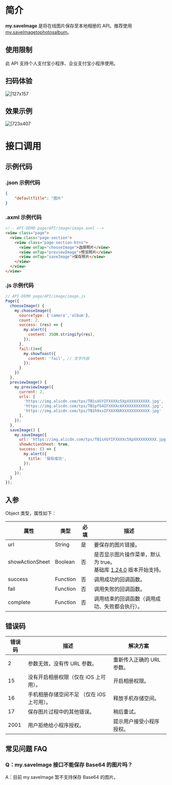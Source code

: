 
# 简介
**my.saveImage** 是将在线图片保存至本地相册的 API。推荐使用 [my.saveImagetophotosalbum](https://opendocs.alipay.com/mini/02eizl)。

## 使用限制
此 API 支持个人支付宝小程序、企业支付宝小程序使用。

## 扫码体验
![|127x157](https://cdn.nlark.com/yuque/0/2021/jpeg/179989/1625192315385-81fddf22-2258-48ea-9ce1-61b3ca326e7e.jpeg#align=left&display=inline&height=157&margin=%5Bobject%20Object%5D&name=1.jpeg&originHeight=157&originWidth=127&size=19820&status=done&style=stroke&width=127)

## 效果示例
![|723x407](https://cdn.nlark.com/yuque/0/2021/png/179989/1625192299721-b765c561-e661-4dcd-a6cb-433efe715073.png#align=left&display=inline&height=562&margin=%5Bobject%20Object%5D&name=2.png&originHeight=720&originWidth=1280&size=28691&status=done&style=stroke&width=999)

# 接口调用

## 示例代码

### .json 示例代码
```json
{
    "defaultTitle": "图片"
}
```

### .axml 示例代码
```html
<!-- API-DEMO page/API/image/image.axml -->
<view class="page">
  <view class="page-section">
    <view class="page-section-btns">
      <view onTap="chooseImage">选择照片</view>
      <view onTap="previewImage">预览照片</view>
      <view onTap="saveImage">保存照片</view>
    </view>
  </view>
</view>
```

### .js 示例代码
```javascript
// API-DEMO page/API/image/image.js
Page({
  chooseImage() {
    my.chooseImage({
      sourceType: ['camera','album'],
      count: 2,
      success: (res) => {
        my.alert({
          content: JSON.stringify(res),
        });
      },
      fail:()=>{
        my.showToast({
          content: 'fail', // 文字内容
        });
      }
    })
  },
  previewImage() {
    my.previewImage({
      current: 2,
      urls: [
        'https://img.alicdn.com/tps/TB1sXGYIFXXXXc5XpXXXXXXXXXX.jpg',
        'https://img.alicdn.com/tps/TB1pfG4IFXXXXc6XXXXXXXXXXXX.jpg',
        'https://img.alicdn.com/tps/TB1h9xxIFXXXXbKXXXXXXXXXXXX.jpg'
      ],
    });
  },
  saveImage() {
    my.saveImage({
      url: 'https://img.alicdn.com/tps/TB1sXGYIFXXXXc5XpXXXXXXXXXX.jpg',
      showActionSheet: true,
      success: () => {
        my.alert({
          title: '保存成功',
        });
      },
    });
  }
});
```

## 入参
Object 类型，属性如下：

| **属性** | **类型** | **必填** | **描述** |
| --- | --- | --- | --- |
| url | String | 是 | 要保存的图片链接。 |
| showActionSheet | Boolean | 否 | 是否显示图片操作菜单，默认为 true。<br />基础库 [1.24.0](https://opendocs.alipay.com/mini/00d5f5) 版本开始支持。 |
| success | Function | 否 | 调用成功的回调函数。 |
| fail | Function | 否 | 调用失败的回调函数。 |
| complete | Function | 否 | 调用结束的回调函数（调用成功、失败都会执行）。 |


## 错误码
| **错误码** | **描述** | **解决方案** |
| --- | --- | --- |
| 2 | 参数无效，没有传 URL 参数。 | 重新传入正确的 URL 参数。 |
| 15 | 没有开启相册权限（仅在 iOS 上可用）。 | 开启相册权限。 |
| 16 | 手机相册存储空间不足 （仅在 iOS 上可用）。 | 释放手机存储空间。 |
| 17 | 保存图片过程中的其他错误。 | 稍后重试。 |
| 2001 | 用户拒绝给小程序授权。 | 提示用户接受小程序授权。 |


## 常见问题 FAQ

### Q：my.saveImage 接口不能保存 Base64 的图片吗？

A：目前 my.saveImage 暂不支持保存 Base64 的图片。
